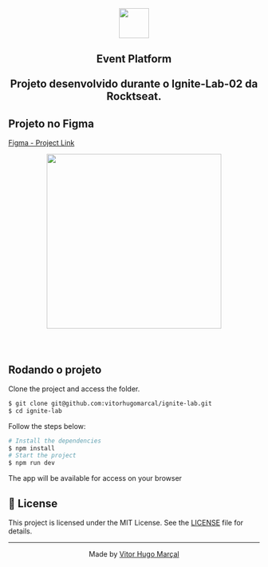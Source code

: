 <div align="center">
  <img height="60" src="https://i.imgur.com/05Qqcra.png"  />
</div>

###

<h2 align="center">Event Platform<br><br> Projeto desenvolvido durante o Ignite-Lab-02 da Rocktseat.</h2>

###

## Projeto no Figma
<a href="https://www.figma.com/file/wSiQPYdXfGOVQnLi6zfGnp/Plataforma-de-Evento---Ignite-Lab?node-id=0%3A1">Figma - Project Link</a>

<div align="center">
  <img height="350" src="https://i.imgur.com/FfgnWjh.png"  />
</div>

###

<br clear="both">

## Rodando o projeto

Clone the project and access the folder.

```bash
$ git clone git@github.com:vitorhugomarcal/ignite-lab.git
$ cd ignite-lab
```

Follow the steps below:

```bash
# Install the dependencies
$ npm install
# Start the project
$ npm run dev
```

The app will be available for access on your browser


## 📝 License

This project is licensed under the MIT License. See the [LICENSE](LICENSE.md) file for details.

---

<p align="center">Made by <a href="https://github.com/vitorhugomarcal">Vitor Hugo Marçal</a></p>